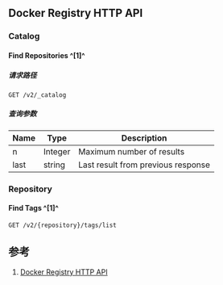 ﻿## Docker Registry HTTP API

### Catalog

#### Find Repositories ^[1]^

##### 请求路径

```http
GET /v2/_catalog
```

##### 查询参数

| Name | Type    | Description                        |
| ---- | ------- | ---------------------------------- |
| n    | Integer | Maximum number of results          |
| last | string  | Last result from previous response |



### Repository

#### Find Tags ^[1]^

```http
GET /v2/{repository}/tags/list
```



## 参考

1. [Docker Registry HTTP API](https://ops4j.github.io/ramler/0.6.0/registry/#FindAPIversion)